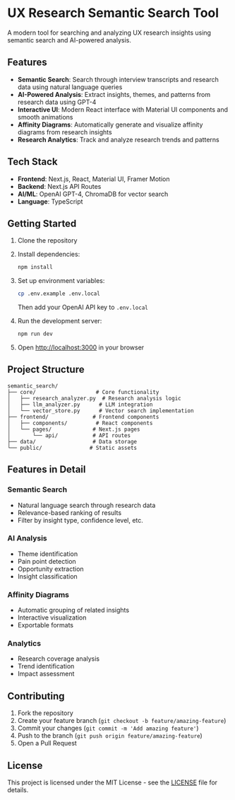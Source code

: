 # UX Research Semantic Search Tool

A modern tool for searching and analyzing UX research insights using semantic search and AI-powered analysis.

## Features

- **Semantic Search**: Search through interview transcripts and research data using natural language queries
- **AI-Powered Analysis**: Extract insights, themes, and patterns from research data using GPT-4
- **Interactive UI**: Modern React interface with Material UI components and smooth animations
- **Affinity Diagrams**: Automatically generate and visualize affinity diagrams from research insights
- **Research Analytics**: Track and analyze research trends and patterns

## Tech Stack

- **Frontend**: Next.js, React, Material UI, Framer Motion
- **Backend**: Next.js API Routes
- **AI/ML**: OpenAI GPT-4, ChromaDB for vector search
- **Language**: TypeScript

## Getting Started

1. Clone the repository
2. Install dependencies:
   ```bash
   npm install
   ```
3. Set up environment variables:
   ```bash
   cp .env.example .env.local
   ```
   Then add your OpenAI API key to `.env.local`

4. Run the development server:
   ```bash
   npm run dev
   ```

5. Open [http://localhost:3000](http://localhost:3000) in your browser

## Project Structure

```
semantic_search/
├── core/                   # Core functionality
│   ├── research_analyzer.py  # Research analysis logic
│   ├── llm_analyzer.py      # LLM integration
│   └── vector_store.py      # Vector search implementation
├── frontend/              # Frontend components
│   ├── components/         # React components
│   └── pages/             # Next.js pages
│       └── api/           # API routes
├── data/                  # Data storage
└── public/               # Static assets
```

## Features in Detail

### Semantic Search
- Natural language search through research data
- Relevance-based ranking of results
- Filter by insight type, confidence level, etc.

### AI Analysis
- Theme identification
- Pain point detection
- Opportunity extraction
- Insight classification

### Affinity Diagrams
- Automatic grouping of related insights
- Interactive visualization
- Exportable formats

### Analytics
- Research coverage analysis
- Trend identification
- Impact assessment

## Contributing

1. Fork the repository
2. Create your feature branch (`git checkout -b feature/amazing-feature`)
3. Commit your changes (`git commit -m 'Add amazing feature'`)
4. Push to the branch (`git push origin feature/amazing-feature`)
5. Open a Pull Request

## License

This project is licensed under the MIT License - see the [LICENSE](LICENSE) file for details. 